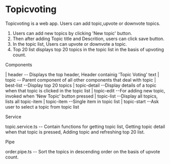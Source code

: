 # Topicvoting

Topicvoting is a web app. Users can add topic,upvote or downvote topics.

1.  Users can add new topics by clicking 'New topic' button.
2.  Then after adding Topic title and Descrition, users can click save button.
3.  In the topic list, Users can upvote or downvote a topic.
4.  Top 20 list displays top 20 topics in the topic list in the basis of upvoting count.

Components

| header  -- Displays the top header, Header containig 'Topic Voting' text
| topic   -- Parent component of all other components that deal with topic
    | best-list    --Display top 20 topics
    | topic-detail --Display details of a topic when that topic is clicked in the topic list
    | topic-edit   --For adding new topic, invoked when 'New Topic' button pressed
    | topic-list   --Display all topics, lists all topic-item
        | topic-item  --Single item in topic list
    | topic-start  --Ask user to select a topic from topic list

Service

topic.service.ts -- Contain functions for getting topic list, Getting topic detail when that topic is pressed, Adding topic and refreshing top 20 list.

Pipe

order.pipe.ts -- Sort the topics in descending order on the basis of upvote count.
